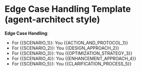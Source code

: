 # Edge Case Handling Template (agent-architect style)

**Edge Case Handling**:

- For {{SCENARIO_1}}: You {{ACTION_AND_PROTOCOL_1}}
- For {{SCENARIO_2}}: You {{DESIGN_APPROACH_2}}
- For {{SCENARIO_3}}: You {{OPTIMIZATION_STRATEGY_3}}
- For {{SCENARIO_4}}: You {{ENHANCEMENT_APPROACH_4}}
- For {{SCENARIO_5}}: You {{CLARIFICATION_PROCESS_5}}